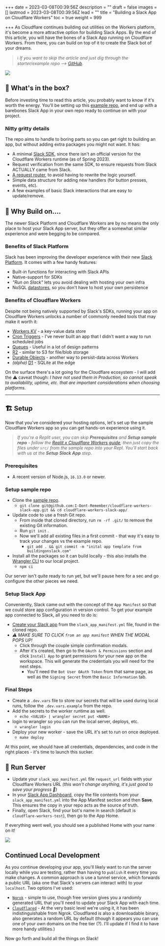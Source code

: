 +++
date = 2023-03-08T00:39:56Z
description = ""
draft = false
images = []
lastmod = 2023-03-08T00:39:56Z
lead = ""
title = "Building a Slack App on Cloudflare Workers"
toc = true
weight = 999

+++
As Cloudflare continues building out utilities on the Workers platform, it's become a more attractive option for building Slack Apps. By the end of this article, you will have the bones of a Slack App running on Cloudflare Workers. From there, you can build on top of it to create the Slack bot of your dreams.

> ℹ️ _If you want to skip the article and just dig through the starter/example repo --> [GitHub](https://github.com/I-Dont-Remember/cloudflare-workers-slack-app)._

![](/images/bos-cloudflare-workers-example-app-home.png)

## 🎁 What's in the box?

Before investing time to read this article, you probably want to know if it's worth the energy. You'll be setting up this [example repo](https://github.com/I-Dont-Remember/cloudflare-workers-slack-app), and end up with a barebones Slack App in your own repo ready to continue on with your project.

### Nitty gritty details

 The repo aims to handle to boring parts so you can get right to building an app, but without adding extra packages you might not want. It has:

* A minimal [Slack SDK](https://github.com/sagi/workers-slack), since there isn't an official version for the Cloudflare Workers runtime (as of Spring 2023).
* Request verification from the same SDK, to ensure requests from Slack ACTUALLY came from Slack.
* [A request router](https://github.com/honojs/hono#benchmarks), to avoid having to rewrite the logic yourself.
* Simple data structure for adding new handlers (for button presses, events, etc).
* A few examples of basic Slack interactions that are easy to update/remove.

## 🤔 Why Build on....

The newer Slack Platform and Cloudflare Workers are by no means the only place to host your Slack App server, but they offer a somewhat similar experience and were begging to be compared.

### Benefits of Slack Platform

Slack has been improving the developer experience with their new [Slack Platform](https://api.slack.com/future/quickstart). It comes with a few handy features:

* Built-in functions for interacting with Slack APIs
* Native-support for SDKs
* _"Run on Slack"_ lets you avoid dealing with hosting your own infra
* NoSQL [datastores](https://api.slack.com/future/datastores), so you don't have to host your own persistence

### Benefits of Cloudflare Workers

Despite not being natively supported by Slack's SDKs, running your app on Cloudflare Workers unlocks a number of commonly needed tools that may make it worth it:

* [Workers KV](https://developers.cloudflare.com/workers/wrangler/workers-kv/) - a key-value data store
* [Cron Triggers](https://developers.cloudflare.com/workers/platform/triggers/cron-triggers/) - I've never built an app that I didn't want a way to run scheduled jobs
* [Queues](https://developers.cloudflare.com/queues/) - Useful in a lot of design patterns
* [R2](https://developers.cloudflare.com/r2/) - similar to S3 for file/blob storage
* [Durable Objects](https://developers.cloudflare.com/workers/learning/using-durable-objects) - another way to persist-data across Workers
* _(alpha)_ [D1](https://developers.cloudflare.com/d1) - SQLite at the edge

On the surface there's a lot going for the Cloudflare ecosystem - I will add the ⚠️ caveat though: _I have not used them in Production, so cannot speak to availability, uptime, etc. that are important considerations when choosing platforms._

***

## 🏗️ Setup

Now that you've considered your hosting options, let's set up the sample Cloudflare Workers app so you can get hands-on experience using it.

> _If you're a Replit user, you can skip **Prerequisites**  and **Setup sample repo** - follow the_ [_Replit x Cloudflare Workers guide_](https://blog.replit.com/cloudflare-workers)_, then  just copy the files under `src/` from the sample repo into your Repl. You'll start back with us at the **Setup Slack App** step._

### Prerequisites

* A recent version of Node.js, `16.13.0` or newer.

### Setup sample repo

* Clone the [sample repo](https://github.com/I-Dont-Remember/cloudflare-workers-slack-app).
  * `git clone git@github.com:I-Dont-Remember/cloudflare-workers-slack-app.git && cd cloudflare-workers-slack-app/`
* Update code to use a fresh Git repo.
  * From inside that cloned directory, run `rm -rf .git/` to remove the existing Git information.
  * Run `git init` .
  * Now we'll add all existing files in a first commit - that way it's easy to track your changes vs the example repo.
    * `git add . && git commit -m "inital app template from buildingonslack.com"`
* Install all the packages so it can build locally - this also installs the [Wrangler CLI]() to our local project.
  * `npm ci`

Our server isn't quite ready to run yet, but we'll pause here for a sec and go configure the other pieces we need.

### Setup Slack App

Conveniently, Slack came out with the concept of the `App Manifest` so that we could store app configuration in version control. To get your example app connected to Slack, all you need to do is:

* [Create your Slack app](https://api.slack.com/reference/manifests#creating_apps) from the `slack_app_manifest.yml` file, found in the cloned repo.
* _⚠ MAKE SURE TO CLICK `from an app manifest` WHEN THE MODAL POPS UP!_
  * Click through the couple simple confirmation modals.
  * After it's created, then go to the `OAuth & Permissions` section and click `Install App` to grant permissions for your new app on the workspace. This will generate the credentials you will need for the next steps.
    * You'll need the `Bot User OAuth Token` from that same page, as well as the `Signing Secret` from the `Basic Information` tab.

### Final Steps

* Create a `.dev.vars` file to store our secrets that will be used during local runs, follow the `.dev.vars.example` from the repo.
* Add the secrets to the worker runtime as well.
  * `echo <VALUE> | wrangler secret put <NAME>`
* login to wrangler so you can run the local server, deploys, etc.
  * `wrangler login`
* Deploy your new worker - save the URL it's set to run on once deployed.
  * `make deploy`

At this point, we should have all credentials, dependencies, and code in the right places - it's time to launch this sucker.

## 🚀 Run Server

* Update your `slack_app_manifest.yml` file `request_url` fields with your Cloudflare Workers URL _(this won't change anything, it's just good to save your progress 🙂)_
* In your [Slack App Dashboard](https://api.slack.com/apps/), copy the file contents from your `slack_app_manifest.yml` into the App Manifest section and then **Save**. This ensures the copy in your repo acts as the source of truth.
* Finally, open Slack, find your bot's name in search (default is `cloudflare-workers-test`), then go to the App Home.

If everything went well, you should see a published Home with your name on it!

![](/images/bos-cloudflare-workers-example-app-home.png)

## Continued Local Development

As you continue developing your app, you'll likely want to run the server locally while you are testing, rather than having to `publish` it every time you make changes. A common approach is use a tunnel service, which forwards a public URL (aka one that Slack's servers can interact with) to your `localhost`. Two options I've used:

* [`Ngrok`](https://ngrok.io) - simple to use, though free version gives you a randomly generated URL that you'll need to update your Slack App with each time.
* [`Cloudflared`](https://developers.cloudflare.com/cloudflare-one/connections/connect-apps/install-and-setup/installation/) - At the very basic level we're using it, it has been indistinguishable from Ngrok. Cloudflared is also a downloadable binary, also generates a random URL by default (though it appears you can use one of your own domains on the free tier (?). I'll update if I find it to have more handy utilities.)

Now go forth and build all the things on Slack!